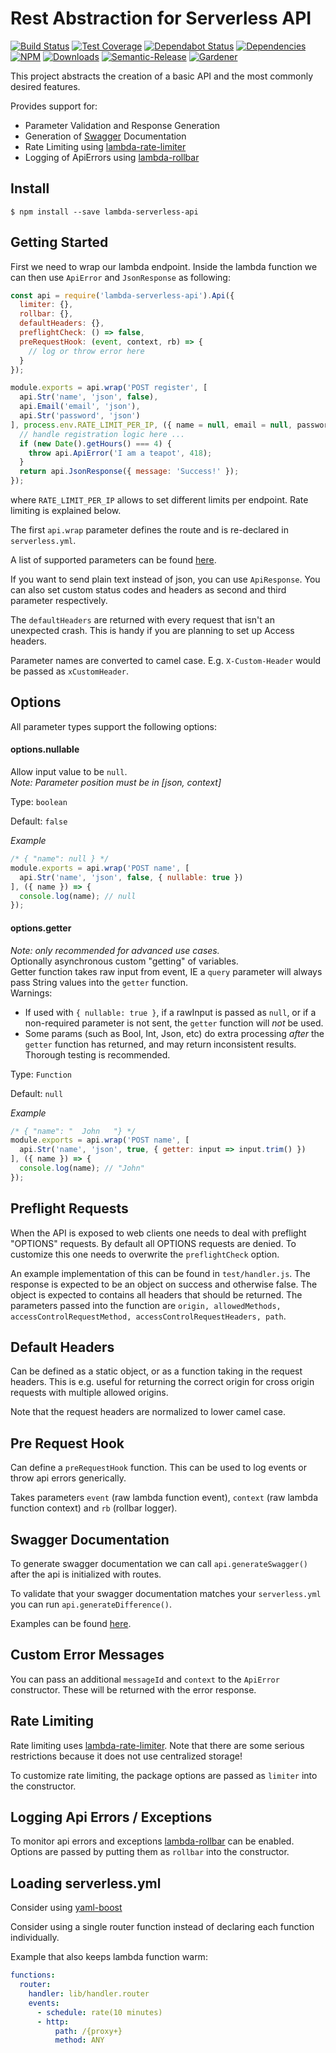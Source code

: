 # Rest Abstraction for Serverless API
 
[![Build Status](https://circleci.com/gh/blackflux/lambda-serverless-api.png?style=shield)](https://circleci.com/gh/blackflux/lambda-serverless-api)
[![Test Coverage](https://img.shields.io/coveralls/blackflux/lambda-serverless-api/master.svg)](https://coveralls.io/github/blackflux/lambda-serverless-api?branch=master)
[![Dependabot Status](https://api.dependabot.com/badges/status?host=github&repo=blackflux/lambda-serverless-api)](https://dependabot.com)
[![Dependencies](https://david-dm.org/blackflux/lambda-serverless-api/status.svg)](https://david-dm.org/blackflux/lambda-serverless-api)
[![NPM](https://img.shields.io/npm/v/lambda-serverless-api.svg)](https://www.npmjs.com/package/lambda-serverless-api)
[![Downloads](https://img.shields.io/npm/dt/lambda-serverless-api.svg)](https://www.npmjs.com/package/lambda-serverless-api)
[![Semantic-Release](https://github.com/blackflux/js-gardener/blob/master/assets/icons/semver.svg)](https://github.com/semantic-release/semantic-release)
[![Gardener](https://github.com/blackflux/js-gardener/blob/master/assets/badge.svg)](https://github.com/blackflux/js-gardener)

This project abstracts the creation of a basic API and the most commonly desired features.

Provides support for:

- Parameter Validation and Response Generation
- Generation of [Swagger](https://swagger.io/) Documentation
- Rate Limiting using [lambda-rate-limiter](https://github.com/blackflux/lambda-rate-limiter)
- Logging of ApiErrors using [lambda-rollbar](https://github.com/blackflux/lambda-rollbar)

## Install

    $ npm install --save lambda-serverless-api

## Getting Started

First we need to wrap our lambda endpoint. Inside the lambda function we can then use `ApiError` and `JsonResponse` as following:

<!-- eslint-disable import/no-unresolved -->
```js
const api = require('lambda-serverless-api').Api({
  limiter: {},
  rollbar: {},
  defaultHeaders: {},
  preflightCheck: () => false,
  preRequestHook: (event, context, rb) => {
    // log or throw error here
  }
});

module.exports = api.wrap('POST register', [
  api.Str('name', 'json', false),
  api.Email('email', 'json'),
  api.Str('password', 'json')
], process.env.RATE_LIMIT_PER_IP, ({ name = null, email = null, password = null }, context, rb, event) => {
  // handle registration logic here ...
  if (new Date().getHours() === 4) {
    throw api.ApiError('I am a teapot', 418);
  }
  return api.JsonResponse({ message: 'Success!' });
});

```
where `RATE_LIMIT_PER_IP` allows to set different limits per endpoint. Rate limiting is explained below.

The first `api.wrap` parameter defines the route and is re-declared in `serverless.yml`. 

A list of supported parameters can be found [here](lib/param.js).

If you want to send plain text instead of json, you can use `ApiResponse`. You can also set custom status codes and headers as second and third parameter respectively.

The `defaultHeaders` are returned with every request that isn't an unexpected crash. This is handy if you are planning to set up Access headers.

Parameter names are converted to camel case. E.g. `X-Custom-Header` would be passed as `xCustomHeader`.

## Options

All parameter types support the following options:

#### options.nullable

Allow input value to be `null`.<br> 
_Note: Parameter position must be in [json, context]_

Type: `boolean`

Default: `false`

*Example*
<!-- eslint-disable no-undef, no-console -->
```javascript
/* { "name": null } */
module.exports = api.wrap('POST name', [
  api.Str('name', 'json', false, { nullable: true })
], ({ name }) => {
  console.log(name); // null
});
```

#### options.getter

_*Note: only recommended for advanced use cases.*_<br>
Optionally asynchronous custom "getting" of variables.<br>
Getter function takes raw input from event, IE a `query` parameter will always pass String values into the `getter` function.<br>
Warnings:
* If used with `{ nullable: true }`, if a rawInput is passed as `null`, or if a non-required parameter is not sent, the `getter` function will _not_ be used.
* Some params (such as Bool, Int, Json, etc) do extra processing _after_ the `getter` function has returned, and may return inconsistent results. Thorough testing is recommended.


Type: `Function`

Default: `null`

*Example*
<!-- eslint-disable no-undef, no-console -->
```javascript
/* { "name": "  John   "} */
module.exports = api.wrap('POST name', [
  api.Str('name', 'json', true, { getter: input => input.trim() })
], ({ name }) => {
  console.log(name); // "John"
});
```

## Preflight Requests

When the API is exposed to web clients one needs to deal with preflight 
"OPTIONS" requests. By default all OPTIONS requests are denied. To 
customize this one needs to overwrite the `preflightCheck` option.

An example implementation of this can be found in `test/handler.js`.
The response is expected to be an object on success and otherwise false.
The object is expected to contains all headers that should be returned. 
The parameters passed into the function are 
`origin, allowedMethods, accessControlRequestMethod, accessControlRequestHeaders, path`.

## Default Headers

Can be defined as a static object, or as a function taking in the request headers. This is e.g. useful for 
returning the correct origin for cross origin requests with multiple allowed origins.

Note that the request headers are normalized to lower camel case.

## Pre Request Hook

Can define a `preRequestHook` function. This can be used to log events or throw api errors generically.

Takes parameters `event` (raw lambda function event), `context` (raw lambda function context) and `rb` (rollbar logger).

## Swagger Documentation

To generate swagger documentation we can call `api.generateSwagger()` after the api is initialized with routes.

To validate that your swagger documentation matches your `serverless.yml` you can run `api.generateDifference()`.

Examples can be found [here](test/test_swagger.js).

## Custom Error Messages

You can pass an additional `messageId` and `context` to the `ApiError` constructor.
These will be returned with the error response.

## Rate Limiting

Rate limiting uses [lambda-rate-limiter](https://github.com/blackflux/lambda-rate-limiter). Note that there are some serious restrictions because it does not use centralized storage!

To customize rate limiting, the package options are passed as `limiter` into the constructor.

## Logging Api Errors / Exceptions

To monitor api errors and exceptions [lambda-rollbar](https://github.com/blackflux/lambda-rollbar) can be enabled. Options are passed by putting them as `rollbar` into the constructor.

## Loading serverless.yml

Consider using [yaml-boost](https://github.com/blackflux/yaml-boost)

Consider using a single router function instead of declaring each function individually.

Example that also keeps lambda function warm:

```yml
functions:
  router:
    handler: lib/handler.router
    events:
      - schedule: rate(10 minutes)
      - http:
          path: /{proxy+}
          method: ANY
```
